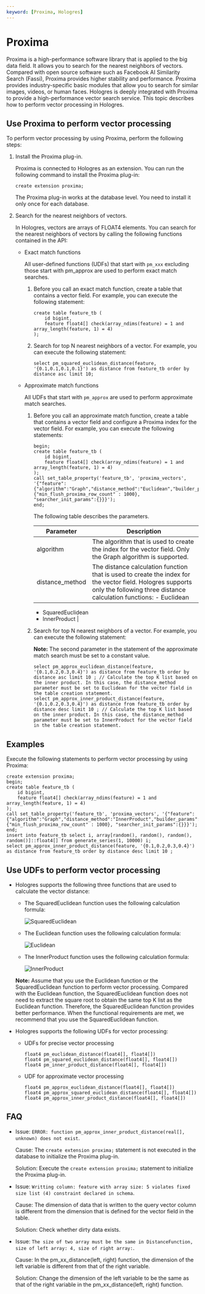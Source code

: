 ```yaml
---
keyword: [Proxima, Hologres]
---
```


# Proxima

Proxima is a high-performance software library that is applied to the big data field. It allows you to search for the nearest neighbors of vectors. Compared with open source software such as Facebook AI Similarity Search \(Fassi\), Proxima provides higher stability and performance. Proxima provides industry-specific basic modules that allow you to search for similar images, videos, or human faces. Hologres is deeply integrated with Proxima to provide a high-performance vector search service. This topic describes how to perform vector processing in Hologres.

## Use Proxima to perform vector processing

To perform vector processing by using Proxima, perform the following steps:

1.  Install the Proxima plug-in.

    Proxima is connected to Hologres as an extension. You can run the following command to install the Proxima plug-in:

    ```
    create extension proxima;
    ```

    The Proxima plug-in works at the database level. You need to install it only once for each database.

2.  Search for the nearest neighbors of vectors.

    In Hologres, vectors are arrays of FLOAT4 elements. You can search for the nearest neighbors of vectors by calling the following functions contained in the API:

    -   Exact match functions

        All user-defined functions \(UDFs\) that start with `pm_xxx` excluding those start with pm\_approx are used to perform exact match searches.

        1.  Before you call an exact match function, create a table that contains a vector field. For example, you can execute the following statement:

            ```
            create table feature_tb (
                id bigint,
                feature float4[] check(array_ndims(feature) = 1 and array_length(feature, 1) = 4)
            );
            ```

        2.  Search for top N nearest neighbors of a vector. For example, you can execute the following statement:

            ```
            select pm_squared_euclidean_distance(feature, '{0.1,0.1,0.1,0.1}') as distance from feature_tb order by distance asc limit 10;
            ```

    -   Approximate match functions

        All UDFs that start with `pm_approx` are used to perform approximate match searches.

        1.  Before you call an approximate match function, create a table that contains a vector field and configure a Proxima index for the vector field. For example, you can execute the following statements:

            ```
            begin;
            create table feature_tb (
                id bigint,
                feature float4[] check(array_ndims(feature) = 1 and array_length(feature, 1) = 4)
            );
            call set_table_property('feature_tb', 'proxima_vectors', '{"feature":{"algorithm":"Graph","distance_method":"Euclidean","builder_params":
            {"min_flush_proxima_row_count" : 1000}, "searcher_init_params":{}}}');
            end;
            ```

            The following table describes the parameters.

            |Parameter|Description|
            |---------|-----------|
            |algorithm|The algorithm that is used to create the index for the vector field. Only the Graph algorithm is supported.|
            |distance\_method|The distance calculation function that is used to create the index for the vector field. Hologres supports only the following three distance calculation functions:            -   Euclidean
            -   SquaredEuclidean
            -   InnerProduct |

        2.  Search for top N nearest neighbors of a vector. For example, you can execute the following statement:

            **Note:** The second parameter in the statement of the approximate match search must be set to a constant value.

            ```
            select pm_approx_euclidean_distance(feature, '{0.1,0.2,0.3,0.4}') as distance from feature_tb order by distance asc limit 10 ; // Calculate the top K list based on the inner product. In this case, the distance_method parameter must be set to Euclidean for the vector field in the table creation statement.
            select pm_approx_inner_product_distance(feature, '{0.1,0.2,0.3,0.4}') as distance from feature_tb order by distance desc limit 10 ; // Calculate the top K list based on the inner product. In this case, the distance_method parameter must be set to InnerProduct for the vector field in the table creation statement.
            ```


## Examples

Execute the following statements to perform vector processing by using Proxima:

```
create extension proxima;
begin;
create table feature_tb (
    id bigint,
    feature float4[] check(array_ndims(feature) = 1 and array_length(feature, 1) = 4)
);
call set_table_property('feature_tb', 'proxima_vectors', '{"feature":{"algorithm":"Graph","distance_method":"InnerProduct","builder_params":
{"min_flush_proxima_row_count" : 1000}, "searcher_init_params":{}}}');
end;
insert into feature_tb select i, array[random(), random(), random(), random()]::float4[] from generate_series(1, 10000) i;
select pm_approx_inner_product_distance(feature, '{0.1,0.2,0.3,0.4}') as distance from feature_tb order by distance desc limit 10 ;
```

## Use UDFs to perform vector processing

-   Hologres supports the following three functions that are used to calculate the vector distance:

    -   The SquaredEuclidean function uses the following calculation formula:

        ![SquaredEuclidean](https://static-aliyun-doc.oss-accelerate.aliyuncs.com/assets/img/en-US/2844123261/p175758.png)

    -   The Euclidean function uses the following calculation formula:

        ![Euclidean](https://static-aliyun-doc.oss-accelerate.aliyuncs.com/assets/img/en-US/2844123261/p175760.png)

    -   The InnerProduct function uses the following calculation formula:

        ![InnerProduct](https://static-aliyun-doc.oss-accelerate.aliyuncs.com/assets/img/en-US/2844123261/p175762.png)

    **Note:** Assume that you use the Euclidean function or the SquaredEuclidean function to perform vector processing. Compared with the Euclidean function, the SquaredEuclidean function does not need to extract the square root to obtain the same top K list as the Euclidean function. Therefore, the SquaredEuclidean function provides better performance. When the functional requirements are met, we recommend that you use the SquaredEuclidean function.

-   Hologres supports the following UDFs for vector processing:
    -   UDFs for precise vector processing

        ```
        float4 pm_euclidean_distance(float4[], float4[])
        float4 pm_squared_euclidean_distance(float4[], float4[])
        float4 pm_inner_product_distance(float4[], float4[])
        ```

    -   UDF for approximate vector processing

        ```
        float4 pm_approx_euclidean_distance(float4[], float4[])
        float4 pm_approx_squared_euclidean_distance(float4[], float4[])
        float4 pm_approx_inner_product_distance(float4[], float4[])
        ```


## FAQ

-   Issue: `ERROR: function pm_approx_inner_product_distance(real[], unknown) does not exist`.

    Cause: The `create extension proxima;` statement is not executed in the database to initialize the Proxima plug-in.

    Solution: Execute the `create extension proxima;` statement to initialize the Proxima plug-in.

-   Issue: `Writting column: feature with array size: 5 violates fixed size list (4) constraint declared in schema`.

    Cause: The dimension of data that is written to the query vector column is different from the dimension that is defined for the vector field in the table.

    Solution: Check whether dirty data exists.

-   Issue: `The size of two array must be the same in DistanceFunction, size of left array: 4, size of right array:`.

    Cause: In the pm\_xx\_distance\(left, right\) function, the dimension of the left variable is different from that of the right variable.

    Solution: Change the dimension of the left variable to be the same as that of the right variable in the pm\_xx\_distance\(left, right\) function.


